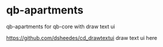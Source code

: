 # qb-apartments
qb-apartments for qb-core with draw text ui

https://github.com/dsheedes/cd_drawtextui
draw text ui here
